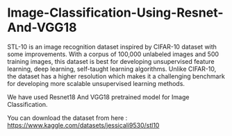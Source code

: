 # Image-Classification-Using-Resnet-And-VGG18
STL-10 is an image recognition dataset inspired by CIFAR-10 dataset with some improvements. With a corpus of 100,000 unlabeled images and 500 training images, this dataset is best for developing unsupervised feature learning, deep learning, self-taught learning algorithms. Unlike CIFAR-10, the dataset has a higher resolution which makes it a challenging benchmark for developing more scalable unsupervised learning methods.

We have used Resnet18 And VGG18 pretrained model for Image Classification.

You can download the dataset from here :
https://www.kaggle.com/datasets/jessicali9530/stl10
